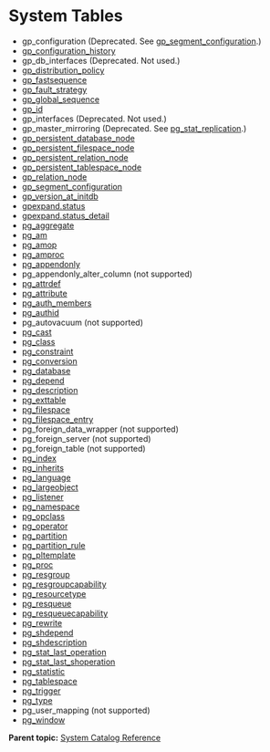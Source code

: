 # System Tables 

-   gp\_configuration \(Deprecated. See [gp\_segment\_configuration](gp_segment_configuration.html).\)
-   [gp\_configuration\_history](gp_configuration_history.html)
-   gp\_db\_interfaces \(Deprecated. Not used.\)
-   [gp\_distribution\_policy](gp_distribution_policy.html)
-   [gp\_fastsequence](gp_fastsequence.html)
-   [gp\_fault\_strategy](gp_fault_strategy.html)
-   [gp\_global\_sequence](gp_global_sequence.html)
-   [gp\_id](gp_id.html)
-   gp\_interfaces \(Deprecated. Not used.\)
-   gp\_master\_mirroring \(Deprecated. See [pg\_stat\_replication](pg_stat_replication.html).\)
-   [gp\_persistent\_database\_node](gp_persistent_database_node.html)
-   [gp\_persistent\_filespace\_node](gp_persistent_filespace_node.html)
-   [gp\_persistent\_relation\_node](gp_persistent_relation_node.html)
-   [gp\_persistent\_tablespace\_node](gp_persistent_tablespace_node.html)
-   [gp\_relation\_node](gp_relation_node.html)
-   [gp\_segment\_configuration](gp_segment_configuration.html)
-   [gp\_version\_at\_initdb](gp_version_at_initdb.html)
-   [gpexpand.status](gp_expansion_status.html)
-   [gpexpand.status\_detail](gp_expansion_tables.html)
-   [pg\_aggregate](pg_aggregate.html)
-   [pg\_am](pg_am.html)
-   [pg\_amop](pg_amop.html)
-   [pg\_amproc](pg_amproc.html)
-   [pg\_appendonly](pg_appendonly.html)
-   pg\_appendonly\_alter\_column \(not supported\)
-   [pg\_attrdef](pg_attrdef.html)
-   [pg\_attribute](pg_attribute.html)
-   [pg\_auth\_members](pg_auth_members.html)
-   [pg\_authid](pg_authid.html)
-   pg\_autovacuum \(not supported\)
-   [pg\_cast](pg_cast.html)
-   [pg\_class](pg_class.html)
-   [pg\_constraint](pg_constraint.html)
-   [pg\_conversion](pg_conversion.html)
-   [pg\_database](pg_database.html)
-   [pg\_depend](pg_depend.html)
-   [pg\_description](pg_description.html)
-   [pg\_exttable](pg_exttable.html)
-   [pg\_filespace](pg_filespace.html)
-   [pg\_filespace\_entry](pg_filespace_entry.html)
-   pg\_foreign\_data\_wrapper \(not supported\)
-   pg\_foreign\_server \(not supported\)
-   pg\_foreign\_table \(not supported\)
-   [pg\_index](pg_index.html)
-   [pg\_inherits](pg_inherits.html)
-   [pg\_language](pg_language.html)
-   [pg\_largeobject](pg_largeobject.html)
-   [pg\_listener](pg_listener.html)
-   [pg\_namespace](pg_namespace.html)
-   [pg\_opclass](pg_opclass.html)
-   [pg\_operator](pg_operator.html)
-   [pg\_partition](pg_partition.html)
-   [pg\_partition\_rule](pg_partition_rule.html)
-   [pg\_pltemplate](pg_pltemplate.html)
-   [pg\_proc](pg_proc.html)
-   [pg\_resgroup](pg_resgroup.html)
-   [pg\_resgroupcapability](pg_resgroupcapability.html)
-   [pg\_resourcetype](pg_resourcetype.html)
-   [pg\_resqueue](pg_resqueue.html)
-   [pg\_resqueuecapability](pg_resqueuecapability.html)
-   [pg\_rewrite](pg_rewrite.html)
-   [pg\_shdepend](pg_shdepend.html)
-   [pg\_shdescription](pg_shdescription.html)
-   [pg\_stat\_last\_operation](pg_stat_last_operation.html)
-   [pg\_stat\_last\_shoperation](pg_stat_last_shoperation.html)
-   [pg\_statistic](pg_statistic.html)
-   [pg\_tablespace](pg_tablespace.html)
-   [pg\_trigger](pg_trigger.html)
-   [pg\_type](pg_type.html)
-   pg\_user\_mapping \(not supported\)
-   [pg\_window](pg_window.html)

**Parent topic:** [System Catalog Reference](../system_catalogs/catalog_ref.html)

